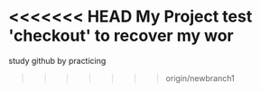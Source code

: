 <<<<<<< HEAD
My Project test 'checkout' to recover my wor
=======
study github by practicing
>>>>>>> origin/newbranch1
